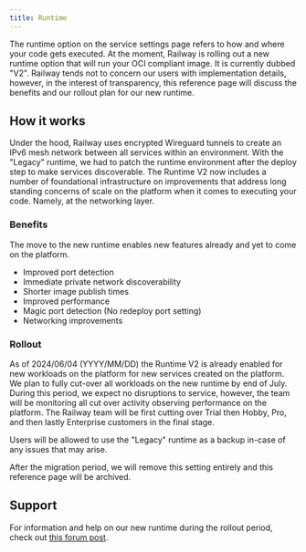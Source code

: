 ```yaml
---
title: Runtime
---
```


<PriorityBoardingBanner />

The runtime option on the service settings page refers to how and where your code gets executed. At the moment, Railway is rolling out a new runtime option that will run your OCI compliant image. It is currently dubbed "V2". Railway tends not to concern our users with implementation details, however, in the interest of transparency, this reference page will discuss the benefits and our rollout plan for our new runtime.

## How it works

Under the hood, Railway uses encrypted Wireguard tunnels to create an IPv6 mesh network between all services within an environment. With the "Legacy" runtime, we had to patch the runtime environment after the deploy step to make services discoverable. The Runtime V2 now includes a number of foundational infrastructure on improvements that address long standing concerns of scale on the platform when it comes to executing your code. Namely, at the networking layer.

### Benefits

The move to the new runtime enables new features already and yet to come on the platform.

- Improved port detection
- Immediate private network discoverability
- Shorter image publish times
- Improved performance
- Magic port detection (No redeploy port setting)
- Networking improvements

### Rollout

As of 2024/06/04 (YYYY/MM/DD) the Runtime V2 is already enabled for new workloads on the platform for new services created on the platform. We plan to fully cut-over all workloads on the new runtime by end of July. During this period, we expect no disruptions to service, however, the team will be monitoring all cut over activity observing performance on the platform. The Railway team will be first cutting over Trial then Hobby, Pro, and then lastly Enterprise customers in the final stage.

Users will be allowed to use the "Legacy" runtime as a backup in-case of any issues that may arise.

After the migration period, we will remove this setting entirely and this reference page will be archived.

## Support

For information and help on our new runtime during the rollout period, check out [this forum post](https://help.railway.app/feedback/new-runtime-v2-magic-port-detection-2b530a34).
